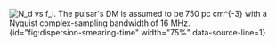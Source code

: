 ![$N_d$ vs $f_l$. The pulsar's DM is assumed to be 750 pc cm$^{-3}$ with a Nyquist complex-sampling bandwidth of 16 MHz.](assets/Multi-Segment%20Coherent%20Dedispersion%20Method%20Based%20on%20Overlap-Save/2.png){id="fig:dispersion-smearing-time" width="75%" data-source-line=1}
